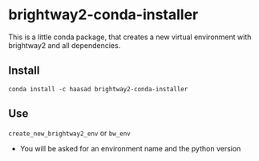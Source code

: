 # brightway2-conda-installer

This is a little conda package, that creates a new virtual environment with brightway2 and all dependencies.

## Install
`conda install -c haasad brightway2-conda-installer`

## Use
`create_new_brightway2_env` or `bw_env`  
- You will be asked for an environment name and the python version
